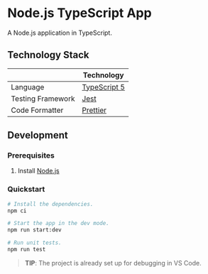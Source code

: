 # Node.js TypeScript App

A Node.js application in TypeScript.

## Technology Stack

|                   | Technology                                      |
|-------------------|-------------------------------------------------|
| Language          | [TypeScript 5](https://www.typescriptlang.org/) |
| Testing Framework | [Jest](https://jasmine.github.io/)              |
| Code Formatter    | [Prettier](https://prettier.io/)                |

## Development

### Prerequisites

1. Install [Node.js](https://nodejs.org/)

### Quickstart

```sh
# Install the dependencies.
npm ci

# Start the app in the dev mode.
npm run start:dev

# Run unit tests.
npm run test
```

> **TIP**: The project is already set up for debugging in VS Code.
